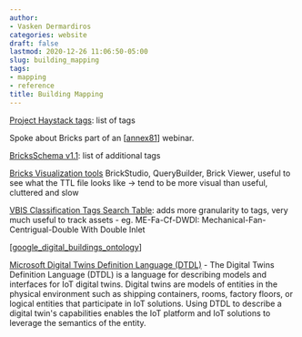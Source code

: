 ```yaml
---
author:
- Vasken Dermardiros
categories: website
draft: false
lastmod: 2020-12-26 11:06:50-05:00
slug: building_mapping
tags:
- mapping
- reference
title: Building Mapping
---
```



[Project Haystack tags](https://project-haystack.org/tag): list of tags

Spoke about Bricks part of an [[annex81]] webinar.

[BricksSchema v1.1](https://brickschema.org/ontology/1.1): list of additional tags

[Bricks Visualization tools](https://brickschema.org/tools) BrickStudio, QueryBuilder, Brick Viewer, useful to see
    what the TTL file looks like -> tend to be more visual than useful, cluttered
    and slow

[VBIS Classification Tags Search Table](https://vbis.com.au/search-and-download): adds more granularity to tags, very
    much useful to track assets
    - eg. ME-Fa-Cf-DWDI: Mechanical-Fan-Centrigual-Double With Double Inlet

[[google_digital_buildings_ontology]]

[Microsoft Digital Twins Definition Language (DTDL)](https://github.com/Azure/opendigitaltwins-dtdl#:~:text=Digital%20Twins%20Definition%20Language&text=Digital%20twins%20are%20models%20of,that%20participate%20in%20IoT%20solutions.)
    - The Digital Twins Definition Language (DTDL) is a language for describing
        models and interfaces for IoT digital twins. Digital twins are models of
        entities in the physical environment such as shipping containers, rooms,
        factory floors, or logical entities that participate in IoT solutions. Using
        DTDL to describe a digital twin's capabilities enables the IoT platform and
        IoT solutions to leverage the semantics of the entity.

[//begin]: # "Autogenerated link references for markdown compatibility"
[annex81]: annex81.md "Annex 81 Webinar"
[google_digital_buildings_ontology]: google_digital_buildings_ontology.md "Google Digital Buildings Ontology"
[//end]: # "Autogenerated link references"